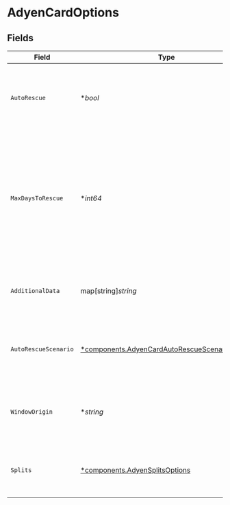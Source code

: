# AdyenCardOptions


## Fields

| Field                                                                                                                                                                                                       | Type                                                                                                                                                                                                        | Required                                                                                                                                                                                                    | Description                                                                                                                                                                                                 | Example                                                                                                                                                                                                     |
| ----------------------------------------------------------------------------------------------------------------------------------------------------------------------------------------------------------- | ----------------------------------------------------------------------------------------------------------------------------------------------------------------------------------------------------------- | ----------------------------------------------------------------------------------------------------------------------------------------------------------------------------------------------------------- | ----------------------------------------------------------------------------------------------------------------------------------------------------------------------------------------------------------- | ----------------------------------------------------------------------------------------------------------------------------------------------------------------------------------------------------------- |
| `AutoRescue`                                                                                                                                                                                                | **bool*                                                                                                                                                                                                     | :heavy_minus_sign:                                                                                                                                                                                          | Set to `true` to enable Auto Rescue for a transaction. Use the `maxDaysToRescue` to specify a rescue window.                                                                                                | true                                                                                                                                                                                                        |
| `MaxDaysToRescue`                                                                                                                                                                                           | **int64*                                                                                                                                                                                                    | :heavy_minus_sign:                                                                                                                                                                                          | The rescue window for a transaction, in days, when `autoRescue` is set to `true`. You can specify a value between 1 and 48. For cards, the default is one calendar month. For SEPA, the default is 42 days. | 20                                                                                                                                                                                                          |
| `AdditionalData`                                                                                                                                                                                            | map[string]*string*                                                                                                                                                                                         | :heavy_minus_sign:                                                                                                                                                                                          | Passes additional data to the Adyen API when creating a transaction.                                                                                                                                        | {<br/>"subMerchantID": "12345"<br/>}                                                                                                                                                                        |
| `AutoRescueScenario`                                                                                                                                                                                        | [*components.AdyenCardAutoRescueScenariosEnum](../../models/components/adyencardautorescuescenariosenum.md)                                                                                                 | :heavy_minus_sign:                                                                                                                                                                                          | The rescue scenario to simulate for a transaction, when `autoRescue` is set to `true`.                                                                                                                      | AutoRescueSuccessfulFirst                                                                                                                                                                                   |
| `WindowOrigin`                                                                                                                                                                                              | **string*                                                                                                                                                                                                   | :heavy_minus_sign:                                                                                                                                                                                          | The origin of the window where the payment is initiated, used for 3D Secure authentication.                                                                                                                 | https://example.com                                                                                                                                                                                         |
| `Splits`                                                                                                                                                                                                    | [*components.AdyenSplitsOptions](../../models/components/adyensplitsoptions.md)                                                                                                                             | :heavy_minus_sign:                                                                                                                                                                                          | Passes information of splitting payment amounts to the Adyen API.                                                                                                                                           |                                                                                                                                                                                                             |